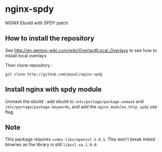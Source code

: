 nginx-spdy
==========

NGINX Ebuild with SPDY patch


How to install the repository
-----------------------------

See http://en.gentoo-wiki.com/wiki/Overlay#Local_Overlays to see how to install local overlays

Then clone repository :

    git clone http://github.com/paxal/nginx-spdy

Install nginx with spdy module
------------------------------

Unmask the ebuild : add ebuild to `/etc/portage/package.unmask` and `/etc/portage/package.keywords`, and add the `nginx_modules_http_spdy` use flag.

Note
----

This package requires `>=dev-libs/openssl-1.0.1`. This won't break linked binaries as the library is still `libssl.so.1.0.0`.
